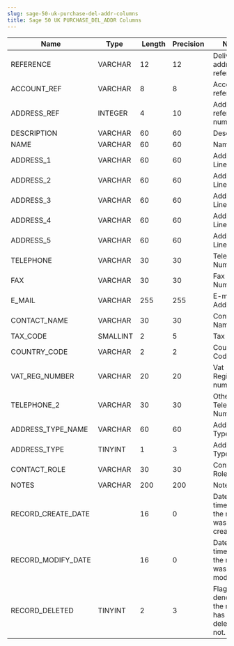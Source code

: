 ```yaml
---
slug: sage-50-uk-purchase-del-addr-columns
title: Sage 50 UK PURCHASE_DEL_ADDR Columns
---
```

| Name | Type  |  Length | Precision  |  Notes  | Example |
| --- | --- | --- | --- | --- | --- |
| REFERENCE | VARCHAR | 12 | 12 | Delivery address reference | CON001  0001 |
| ACCOUNT_REF | VARCHAR | 8 | 8 | Account reference | CON001 |
| ADDRESS_REF | INTEGER | 4 | 10 | Address reference number | 1 |
| DESCRIPTION | VARCHAR | 60 | 60 | Description | Head Office |
| NAME | VARCHAR | 60 | 60 | Name | Concept Stationery Supplies |
| ADDRESS_1 | VARCHAR | 60 | 60 | Address Line 1 | 66 New Street |
| ADDRESS_2 | VARCHAR | 60 | 60 | Address Line 2 | Ridgeway |
| ADDRESS_3 | VARCHAR | 60 | 60 | Address Line 3 | Newcastle Upon Tyne |
| ADDRESS_4 | VARCHAR | 60 | 60 | Address Line 4 |  |
| ADDRESS_5 | VARCHAR | 60 | 60 | Address Line 5 | NE1 4GF |
| TELEPHONE | VARCHAR | 30 | 30 | Telephone Number | 0191 643 4343 |
| FAX | VARCHAR | 30 | 30 | Fax Number | 0191 643 4344 |
| E_MAIL | VARCHAR | 255 | 255 | E-mail Address | markramsey@conceptss.co.uk |
| CONTACT_NAME | VARCHAR | 30 | 30 | Contact Name | Mark Ramsey |
| TAX_CODE | SMALLINT | 2 | 5 | Tax code | 1 |
| COUNTRY_CODE | VARCHAR | 2 | 2 | Country Code | GB |
| VAT_REG_NUMBER | VARCHAR | 20 | 20 | Vat Registration number |  |
| TELEPHONE_2 | VARCHAR | 30 | 30 | Other Telephone Number |  |
| ADDRESS_TYPE_NAME | VARCHAR | 60 | 60 | Address Type | Delivery |
| ADDRESS_TYPE | TINYINT | 1 | 3 | Address Type | 0 |
| CONTACT_ROLE | VARCHAR | 30 | 30 | Contact Role |  |
| NOTES | VARCHAR | 200 | 200 | Notes |  |
| RECORD_CREATE_DATE |  | 16 | 0 | Date and time when the record was created. | 06/02/2013 10:15:02 |
| RECORD_MODIFY_DATE |  | 16 | 0 | Date and time when the record was modified. | 04/08/2017 14:18:49 |
| RECORD_DELETED | TINYINT | 2 | 3 | Flag denoting if the record has been deleted or not. | 0 |
